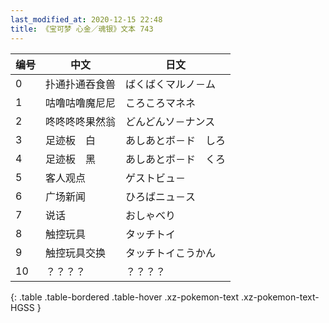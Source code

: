 ```yaml
---
last_modified_at: 2020-12-15 22:48
title: 《宝可梦 心金／魂银》文本 743
---
```

| 编号 | 中文 | 日文 |
| ---- | ---- | ---- |
| 0 | 扑通扑通吞食兽 | ばくばくマルノ－ム |
| 1 | 咕噜咕噜魔尼尼 | ころころマネネ |
| 2 | 咚咚咚咚果然翁 | どんどんソ－ナンス |
| 3 | 足迹板　白 | あしあとボ－ド　しろ |
| 4 | 足迹板　黑 | あしあとボ－ド　くろ |
| 5 | 客人观点 | ゲストビュ－ |
| 6 | 广场新闻 | ひろばニュ－ス |
| 7 | 说话 | おしゃべり |
| 8 | 触控玩具 | タッチトイ |
| 9 | 触控玩具交换 | タッチトイこうかん |
| 10 | ？？？？ | ？？？？ |
{: .table .table-bordered .table-hover .xz-pokemon-text .xz-pokemon-text-HGSS }